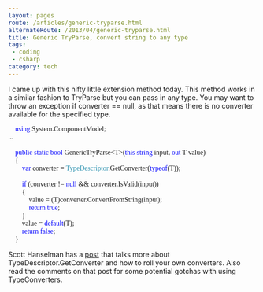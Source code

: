 ```yaml
---
layout: pages
route: /articles/generic-tryparse.html
alternateRoute: /2013/04/generic-tryparse.html
title: Generic TryParse, convert string to any type
tags:
 - coding
 - csharp
category: tech
---
```

I came up with this nifty little extension method today.  This method works in a similar fashion to TryParse but you can pass in any type.  You may want to throw an exception if converter == null, as that means there is no converter available for the specified type.

<pre style="background-position: initial initial; background-repeat: initial initial; font-family: Consolas;">&nbsp;&nbsp;&nbsp;&nbsp;<span style="color: blue;">using</span>&nbsp;System.ComponentModel;
...

&nbsp;&nbsp;&nbsp;&nbsp;<span style="color: blue;">public</span>&nbsp;<span style="color: blue;">static</span>&nbsp;<span style="color: blue;">bool</span>&nbsp;GenericTryParse&lt;T&gt;(<span style="color: blue;">this</span>&nbsp;<span style="color: blue;">string</span>&nbsp;input,&nbsp;<span style="color: blue;">out</span>&nbsp;T&nbsp;value)
&nbsp;&nbsp;&nbsp;&nbsp;{
&nbsp;&nbsp;&nbsp;&nbsp;&nbsp;&nbsp;&nbsp;&nbsp;<span style="color: blue;">var</span>&nbsp;converter&nbsp;=&nbsp;<span style="color: #2b91af;">TypeDescriptor</span>.GetConverter(<span style="color: blue;">typeof</span>(T));
 
&nbsp;&nbsp;&nbsp;&nbsp;&nbsp;&nbsp;&nbsp;&nbsp;<span style="color: blue;">if</span>&nbsp;(converter&nbsp;!=&nbsp;<span style="color: blue;">null</span>&nbsp;&amp;&amp;&nbsp;converter.IsValid(input))
&nbsp;&nbsp;&nbsp;&nbsp;&nbsp;&nbsp;&nbsp;&nbsp;{
&nbsp;&nbsp;&nbsp;&nbsp;&nbsp;&nbsp;&nbsp;&nbsp;&nbsp;&nbsp;&nbsp;&nbsp;value&nbsp;=&nbsp;(T)converter.ConvertFromString(input);
&nbsp;&nbsp;&nbsp;&nbsp;&nbsp;&nbsp;&nbsp;&nbsp;&nbsp;&nbsp;&nbsp;&nbsp;<span style="color: blue;">return</span>&nbsp;<span style="color: blue;">true</span>;
&nbsp;&nbsp;&nbsp;&nbsp;&nbsp;&nbsp;&nbsp;&nbsp;}
&nbsp;&nbsp;&nbsp;&nbsp;&nbsp;&nbsp;&nbsp;&nbsp;value&nbsp;=&nbsp;<span style="color: blue;">default</span>(T);
&nbsp;&nbsp;&nbsp;&nbsp;&nbsp;&nbsp;&nbsp;&nbsp;<span style="color: blue;">return</span>&nbsp;<span style="color: blue;">false</span>;
&nbsp;&nbsp;&nbsp;&nbsp;}</pre>


Scott Hanselman&nbsp;has a <a href="http://www.hanselman.com/blog/TypeConvertersTheresNotEnoughTypeDescripterGetConverterInTheWorld.aspx">post</a> that talks more about TypeDescriptor.GetConverter and how to roll your own converters.  Also read the comments on that post for some potential gotchas with using TypeConverters.

